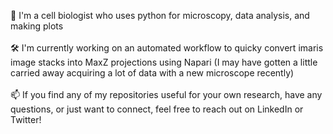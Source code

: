 👋 I'm a cell biologist who uses python for microscopy, data analysis, and making plots
<br><br>
🛠️ I'm currently working on an automated workflow to quicky convert imaris image stacks into MaxZ projections using Napari (I may have gotten a little carried away acquiring a lot of data with a new microscope recently)
<br><br>
📫 If you find any of my repositories useful for your own research, have any questions, or just want to connect, feel free to reach out on LinkedIn or Twitter!


<!--
**rebmcg/rebmcg** is a ✨ _special_ ✨ repository because its `README.md` (this file) appears on your GitHub profile.

Here are some ideas to get you started:

- 🔭 I’m currently working on ...
- 🌱 I’m currently learning ...
- 👯 I’m looking to collaborate on ...
- 🤔 I’m looking for help with ...
- 💬 Ask me about ...
- 📫 How to reach me: ...
- 😄 Pronouns: ...
- ⚡ Fun fact: ...
-->
